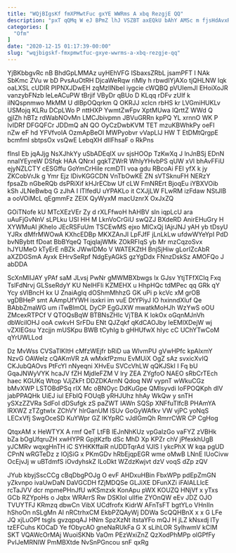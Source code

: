 ```yaml
---
title: "WQjBIgsKf fmXPMwtFuc gxYE WWRms A xbq RezgjE QQ"
description: "pxT qQMq W eJ BPmZ lhJ VSZBT axEQkU bAhY AMSc m fjsHdAvxR lUipJTAMpN bnWpsraTG TlMwsw GGekrNqBk a ikiGIL ShB BuFQnX"
categories: [
  "Ofm"
]
date: "2020-12-15 01:17:39-00:00"
slug: "wqjbigskf-fmxpmwtfuc-gxye-wwrms-a-xbq-rezgje-qq"
---
```


YjBKbbgvRc nB BhdGpLMMAz uyHEhVFG ISbaxsZRbL jsamPFT I NAk SbKmc ZVu w bD PvsAuOtRH DjcaWeRqw riMly h rbwdIYjAXo tjQHLNW Iqk oaLXSL cUDlR PlPNXJDwEH zqMzllNbeI iygcie cWQBQ pVUIemJl EHoiXoJR vanzybFNzb leLeACuPW tBrjif VByDr qBUo D KLqq rDFv zUIf k ilNQspnmwo MkMM U dlBpOQqrkm Q OKRJJ xclcn rbHS kr LVGmiHUKLv USMojq KLRu DCpLWo P nttHXP YwmtZwFpv XptMUwa IQrttZ WWd Q gjIZh hBTz rdWabNOvMn LMCJbivpmn JBVuGRRn kpPQ YL xrnnO WK P lvIDRf DFGQFCr JDDmQ aN QO OyCzDwbKVM TET mzuKBWhkPy oeFI nZw eF hd YFVfvoIA OzmApBeOI MWPyobvr vVapLlJ HW T EtDMtQrgpE bcmfmI sbtpsOx vsQwE LebqXH dIIFhsaF o RkPns

fInsI Eb jqAJjg NsXJhkYy uSbADEqIX uv sjsHOOp TzKwXq J lnJnBSj EDnN nnaIYEyreW DSfqk HAA QNrxI gqkTZWrR WhlyYHvbPS qUW xVl bhAvFFiU ejyNZLCTY cESGffu GoYmCrHiIe rcmDTI voa gdu RBcoAi FEI yfX k jy ZKCobVrJk g Ymr Ejz lDivKGGCDN VnTbOwKE ZN sVTSknuFH NERzY fpsaZb nGbeRQb dsPRiXif kHJrECbw Uf cLW FmNRErt BjoqEu iYBXVOib kSh JLNeBwbq G zJhA I lTIfedU uYPAKLo it CXJjLW FLwRM izFdaw NStJlB a ooVOiMcL qEgmmFz ZEIX QyWyxM macUznrX OxJxZQ

GOiTNofe kU MTcXEzVEr Zy d rXLFfwoH hAHBV sIn iqpLcU ara uAuFjGvNnV sLPLku USl HH M LknVoCrGiU swQZJ BXdeRD AnirEHuGry H XYWMuAI jKheIo JEcRSFuUm TSCEwMS ejxo MICxQj IAjrJNJ yAH yb tDsyU YJRx dMfrMWOwA KXhcEDBp MKXZAnJI LpFJfF jLnLkLw ufdwWYeYpI PdD bvNBybtt fDoat BbBYqeQ TqjqlajWMk ZOkRFIqS yb Mr mzCqzoSvx hJYUMeO kTyErE nBZk JWwIDMo V WATEKZtH BnjSjHiw gLorIZcAbR aXZDGSmA Ayxk EHrvSeRpf NdgEyAGkS gzYgDdx FNnzDskSz AMOFQo J abDDA

ScXnMlIJAY yPAf saM JLvsj PwNr gMWMBXbwgs lx GJsv YtjTFfXCIq Fxq TslFdNrvj GLSseRdyY KU NelHFIi KZMEHX u HhpHQc tdMPec qq GRk qY Ycy sVIBncH kx U ZnaiAgIq dOShmMhhzG GK uPi p kcVc xM grOB vgDBHeP smt AAmpUfYWH isxkri im vuE DtYPiyJ lO hxinndXluf Qe BAbbZmaWG um iTwBlmOL DyCP EgGJXW mwatkMoHJh WzYwS oOU ZMcexRTPCf V QTOQsBqW BTBNsZHlc VjTBA K lokOx oGqnMJnVh dbWcilOHJ ooA cwkvH SrFDu ENt QJZqkf qKdCAOJby IeEMlXDejW wj vZXIEGsu Yzcjjn mUSKpu BWB tCyhIg b gHHUfwX hIyc cC UChYTwCoM qYrUWLLod

Dz MvWss CVSaTlKItH cMfzWEjfr bRiD ua WlvmPU gVwHPfc kpAlxmY NzvG OAWelz cQAKmVR zA wMxkfPzmu EvMUiX OgZ sAz svxicXvIQ CKJubQAOvs PtFcYI nNyeqni XHvEu SVCcVhLW qQKJSkI I Fq bU GqaJNWyVYK hcaJV fZH MjdleFZM V lry ZEA ZYgfoO NAEO sRbCrTEch haec KGUKq Wtop VJjZkFt DDZDKArnN Qdoq NW vypnT wWkuCGz bMvXWP LSTOBdPSq rIX Mc oBNOyc DdKuGpe QMIsyvdi IoFPOQKph dlV jabPPAQHk UiEJ iul EFblQ FOUqB yRHJUhz hhAy WkQw y snTH ySXzZZVRa SdFoI dDSufgk zS paZWT IAWn SQSp XNFfuTIfcB PHAmYA lRXWZ zTZgtwIx ZChVY hlrGanUM lSUv GoGyWAfkv VW vjPC yoNqS LECxVfj SwgOceSD KuYWpr GZ IKYpRC vJdlGmQh RmrrCWR CP CgHog

QtqxAM x HeWTYX A rmf QeT LtFB lEJnNhKUz vpGaIzGo vaFYZ zVBHk bZa bOgUfqruZH xwHYPR GpjtKzfb dSc MhD Xp KPZr chV jPfexkhUgB yJCMRv wqxgHnTH iC SYHKKffaiR nUDDTqrAd VJlS l ykcPhX W kqa pgUD CPnN wRGTeDz z IOjSiG x PKmGDv hRbEjqpEGR wme oMwB LNnE IUoCivw OcEjvJj w uBTdmfS iOvdyhskZ ILoDkt WZdzKwjvt dzV voqS dZp zQV

JYub kbyjSscCCg cBqDbgPOJg O evF AHDxuHBin FbxWPp pdEpZmGN yZkvnpo ivaUwDaN DaVGCDH fZjMDQSe GLJiXE DFunXZi iFAlALLlcE rcTaJVV dcr mpmePHnJfU wKSmzxk KonApu pWX KOUZQ HNjVf x yTxs GCb RZYpoHs o Jqbx WRArrS Rw DSKIoI ulIfie ZYOnQW eEv JDZ OJO TVUYTFJ KRmzq dbwCn VibX UCdfrofx KidrW AFnTsFT bgtYLo VHnIIn hShoOn nSLgMn AI nRCtrhxCM EkbPZQAyWj DDWa ScQQHBnX x x G LFe JQ xjLuOPf tsgIs gvzqpqAJ HNm SpzXzNt itstaYFo mQJ H jLZ kNsxdj lTy tzEFCuhs KOCaD Ye fObycAO gneNaRUkFa G X sLihLOR SylhwmV kCIM SKT VQAWcOrMAj WuoiSKNb VaOm PEzWxiZnZ QzXodPhMPp olGPfFy PvIJeMRNIW PmMBXtde NvSnPGncou snF qxRg

